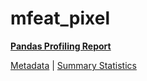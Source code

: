 # mfeat_pixel

[**Pandas Profiling Report**](https://epistasislab.github.io/penn-ml-benchmarks/profile/mfeat_pixel.html)

[Metadata](metadata.yaml) | [Summary Statistics](summary_stats.tsv)

